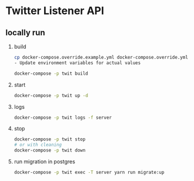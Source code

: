 # Twitter Listener API

## locally run

1. build
   ```bash
   cp docker-compose.override.example.yml docker-compose.override.yml
   - Update environment variables for actual values

   docker-compose -p twit build
   ```
1. start
   ```bash
   docker-compose -p twit up -d
   ```
1. logs
   ```bash
   docker-compose -p twit logs -f server
   ```
1. stop
   ```bash
   docker-compose -p twit stop
   # or with cleaning
   docker-compose -p twit down
   ```
1. run migration in postgres
   ```bash
   docker-compose -p twit exec -T server yarn run migrate:up
   ```
   